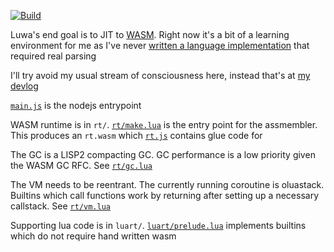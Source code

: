 [![Build](https://travis-ci.org/serprex/luwa.svg?branch=master)](https://travis-ci.org/serprex/luwa)

Luwa's end goal is to JIT to [WASM](https://webassembly.org). Right now it's a bit of a learning environment for me as I've never [written a language implementation](https://esolangs.org/wiki/User:Serprex) that required real parsing

I'll try avoid my usual stream of consciousness here, instead that's at [my devlog](https://patreon.com/serprex)

[`main.js`](main.js) is the nodejs entrypoint

WASM runtime is in `rt/`. [`rt/make.lua`](rt/make.lua) is the entry point for the assmembler. This produces an `rt.wasm` which [`rt.js`](rt.js) contains glue code for

The GC is a LISP2 compacting GC. GC performance is a low priority given the WASM GC RFC. See [`rt/gc.lua`](rt/gc.lua)

The VM needs to be reentrant. The currently running coroutine is oluastack. Builtins which call functions work by returning after setting up a necessary callstack. See [`rt/vm.lua`](rt/vm.lua)

Supporting lua code is in `luart/`. [`luart/prelude.lua`](luart/prelude.lua) implements builtins which do not require hand written wasm
